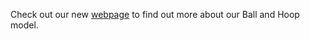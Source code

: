 Check out our new [webpage](https://aa4cc.github.io/flying-ball-in-hoop/) to find out more about our Ball and Hoop model.
